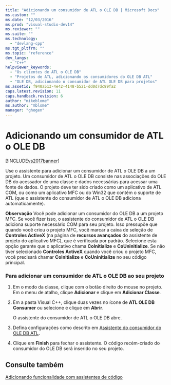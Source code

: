```yaml
---
title: "Adicionando um consumidor de ATL o OLE DB | Microsoft Docs"
ms.custom: ""
ms.date: "12/03/2016"
ms.prod: "visual-studio-dev14"
ms.reviewer: ""
ms.suite: ""
ms.technology: 
  - "devlang-cpp"
ms.tgt_pltfrm: ""
ms.topic: "reference"
dev_langs: 
  - "C++"
helpviewer_keywords: 
  - "Os clientes de ATL o OLE DB"
  - "Projetos de ATL, adicionando os consumidores do OLE DB ATL"
  - "OLE DB, adicionando o consumidor de ATL OLE DB para projetos"
ms.assetid: f940a513-4e42-4148-b521-dd0d7dc89fa2
caps.latest.revision: 11
caps.handback.revision: 6
author: "mikeblome"
ms.author: "mblome"
manager: "ghogen"
---
```

# Adicionando um consumidor de ATL o OLE DB
[!INCLUDE[vs2017banner](../../assembler/inline/includes/vs2017banner.md)]

Use o assistente para adicionar um consumidor de ATL o OLE DB a um projeto.  Um consumidor de ATL o OLE DB consiste nas associações do OLE DB do acessador de uma classe e dados necessárias para acessar uma fonte de dados.  O projeto deve ter sido criado como um aplicativo de ATL COM, ou como um aplicativo MFC ou do Win32 que contém o suporte de ATL \(que o assistente do consumidor de ATL o OLE DB adiciona automaticamente\).  
  
 **Observação** Você pode adicionar um consumidor do OLE DB a um projeto MFC.  Se você fizer isso, o assistente do consumidor de ATL o OLE DB adiciona suporte necessário COM para seu projeto.  Isso pressupõe que quando você criou o projeto MFC, você marcar a caixa de seleção de **Controles ActiveX** \(na página de **recursos avançados** do assistente de projeto do aplicativo MFC\), que é verificada por padrão.  Selecione esta opção garante que o aplicativo chama **CoInitialize** e **CoUninitialize**.  Se não tiver selecionado **Controles ActiveX** quando você criou o projeto MFC, você precisará chamar **CoInitialize** e **CoUninitialize** no seu código principal.  
  
### Para adicionar um consumidor de ATL o OLE DB ao seu projeto  
  
1.  Em o modo da classe, clique com o botão direito do mouse no projeto.  Em o menu de atalho, clique **Adicionar** e clique em **Adicionar Classe**.  
  
2.  Em a pasta Visual C\+\+, clique duas vezes no ícone de **ATL OLE DB Consumer** ou selecione e clique em **Abrir**.  
  
     O assistente do consumidor de ATL o OLE DB abre.  
  
3.  Defina configurações como descrito em [Assistente do consumidor do OLE DB ATL](../../atl/reference/atl-ole-db-consumer-wizard.md).  
  
4.  Clique em **Finish** para fechar o assistente.  O código recém\-criado do consumidor do OLE DB será inserido no seu projeto.  
  
## Consulte também  
 [Adicionando funcionalidade com assistentes de código](../../ide/adding-functionality-with-code-wizards-cpp.md)